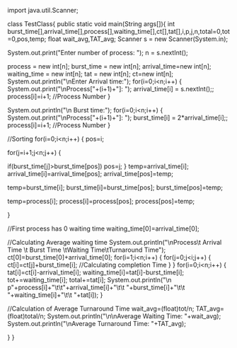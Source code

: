 import java.util.Scanner;
 
class TestClass{
public static void main(String args[]){
int burst_time[],arrival_time[],process[],waiting_time[],ct[],tat[],i,p,j,n,total=0,tot=0,pos,temp;
float wait_avg,TAT_avg;
Scanner s = new Scanner(System.in);
 
System.out.print("Enter number of process: ");
n = s.nextInt();
 
process = new int[n];
burst_time = new int[n];
arrival_time=new int[n];
waiting_time = new int[n];
tat = new int[n];
ct=new int[n];
System.out.println("\nEnter Arrival time:");
for(i=0;i<n;i++)
{
System.out.print("\nProcess["+(i+1)+"]: ");
arrival_time[i] = s.nextInt();;
process[i]=i+1; //Process Number
}

System.out.println("\n Burst time:");
for(i=0;i<n;i++)
{
System.out.print("\nProcess["+(i+1)+"]: ");
burst_time[i] = 2*arrival_time[i];;
process[i]=i+1; //Process Number
}
 
//Sorting
for(i=0;i<n;i++)
{
pos=i;

for(j=i+1;j<n;j++)
{

if(burst_time[j]>burst_time[pos])
pos=j;
}
 temp=arrival_time[i];
arrival_time[i]=arrival_time[pos];
arrival_time[pos]=temp;

temp=burst_time[i];
burst_time[i]=burst_time[pos];
burst_time[pos]=temp;
 
temp=process[i];
process[i]=process[pos];
process[pos]=temp;

}
 
 
 
//First process has 0 waiting time
waiting_time[0]=arrival_time[0];

 
//Calculating Average waiting time
System.out.println("\nProcess\t Arrival Time \t Burst Time \tWaiting Time\tTurnaround Time");
ct[0]=burst_time[0]+arrival_time[0];
for(i=1;i<n;i++)
{
for(j=0;j<i;j++)
{
ct[i]=ct[j]+burst_time[i]; //Calculating completion Time
}
}
for(i=0;i<n;i++)
{
tat[i]=ct[i]-arrival_time[i];
waiting_time[i]=tat[i]-burst_time[i];
tot+=waiting_time[i];
total+=tat[i];
System.out.println("\n p"+process[i]+"\t\t"+arrival_time[i]+"\t\t "+burst_time[i]+"\t\t "+waiting_time[i]+"\t\t "+tat[i]);
}
 
//Calculation of Average Turnaround Time
wait_avg=(float)tot/n;
TAT_avg=(float)total/n;
System.out.println("\n\nAverage Waiting Time: "+wait_avg);
System.out.println("\nAverage Turnaround Time: "+TAT_avg);
 
}
}
